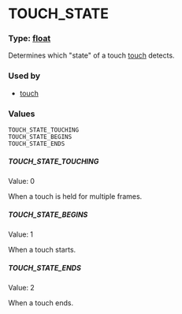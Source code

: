 
# TOUCH_STATE
### Type: [float](/MdDocs/Types/Float.md)
Determines which "state" of a touch [touch](/MdDocs/Events/Touch.md) detects.
### Used by

 - [touch](/MdDocs/Events/Touch.md)
### Values
```
TOUCH_STATE_TOUCHING
TOUCH_STATE_BEGINS
TOUCH_STATE_ENDS
```
##### TOUCH_STATE_TOUCHING
Value: 0

When a touch is held for multiple frames.
##### TOUCH_STATE_BEGINS
Value: 1

When a touch starts.
##### TOUCH_STATE_ENDS
Value: 2

When a touch ends.

